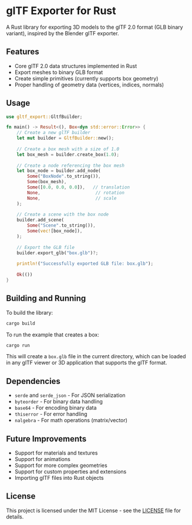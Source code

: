 # glTF Exporter for Rust

A Rust library for exporting 3D models to the glTF 2.0 format (GLB binary variant), inspired by the Blender glTF exporter.

## Features

- Core glTF 2.0 data structures implemented in Rust
- Export meshes to binary GLB format
- Create simple primitives (currently supports box geometry)
- Proper handling of geometry data (vertices, indices, normals)

## Usage

```rust
use gltf_export::GltfBuilder;

fn main() -> Result<(), Box<dyn std::error::Error>> {
    // Create a new glTF builder
    let mut builder = GltfBuilder::new();
    
    // Create a box mesh with a size of 1.0
    let box_mesh = builder.create_box(1.0);
    
    // Create a node referencing the box mesh
    let box_node = builder.add_node(
        Some("BoxNode".to_string()),
        Some(box_mesh),
        Some([0.0, 0.0, 0.0]),   // translation
        None,                     // rotation
        None,                     // scale
    );
    
    // Create a scene with the box node
    builder.add_scene(
        Some("Scene".to_string()),
        Some(vec![box_node]),
    );
    
    // Export the GLB file
    builder.export_glb("box.glb")?;
    
    println!("Successfully exported GLB file: box.glb");
    
    Ok(())
}
```

## Building and Running

To build the library:

```bash
cargo build
```

To run the example that creates a box:

```bash
cargo run
```

This will create a `box.glb` file in the current directory, which can be loaded in any glTF viewer or 3D application that supports the glTF format.

## Dependencies

- `serde` and `serde_json` - For JSON serialization
- `byteorder` - For binary data handling
- `base64` - For encoding binary data
- `thiserror` - For error handling
- `nalgebra` - For math operations (matrix/vector)

## Future Improvements

- Support for materials and textures
- Support for animations
- Support for more complex geometries
- Support for custom properties and extensions
- Importing glTF files into Rust objects

## License

This project is licensed under the MIT License - see the [LICENSE](LICENSE) file for details.

